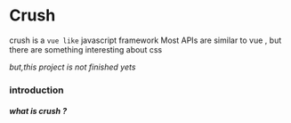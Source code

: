 # Crush

crush is a `vue like` javascript framework 
Most APIs are similar to vue , but there are something interesting about css 

  *but,this project is not finished yets*

### introduction

##### what is crush ? 

